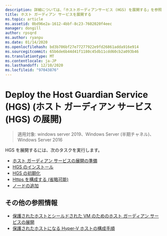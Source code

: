```yaml
---
description: 詳細については、「ホストガーディアンサービス (HGS) を展開する」を参照してください。
title: ホスト ガーディアン サービスを展開する
ms.topic: article
ms.assetid: 0bd96e2a-1612-4bbf-8c23-7602020f4eec
manager: dongill
author: rpsqrd
ms.author: ryanpu
ms.date: 01/14/2020
ms.openlocfilehash: bd3b706bf27e77277922e9fd26861adda916e914
ms.sourcegitcommit: 65b6de6b44d41f1180c45db11cdd60cb2a093b46
ms.translationtype: MT
ms.contentlocale: ja-JP
ms.lasthandoff: 12/10/2020
ms.locfileid: "97043876"
---
```

# <a name="deploy-the-host-guardian-service-hgs"></a>Deploy the Host Guardian Service (HGS) (ホスト ガーディアン サービス (HGS) の展開)

>適用対象: windows server 2019、Windows Server (半期チャネル)、Windows Server 2016


HGS を展開するには、次のタスクを実行します。

- [ホスト ガーディアン サービスの展開の準備](guarded-fabric-prepare-for-hgs.md)
- [HGS のインストール](guarded-fabric-choose-where-to-install-hgs.md)
- [HGS の初期化](guarded-fabric-initialize-hgs.md)
- [Https を構成する (省略可能)](guarded-fabric-configure-hgs-https.md)
- [ノードの追加](guarded-fabric-configure-additional-hgs-nodes.md)

## <a name="additional-references"></a>その他の参照情報

- [保護されたホストとシールドされた VM のためのホスト ガーディアン サービスの展開](guarded-fabric-deploying-hgs-overview.md)
- [保護されたホストになる Hyper-V ホストの構成手順](guarded-fabric-configure-hgs-with-authorized-hyper-v-hosts.md)
